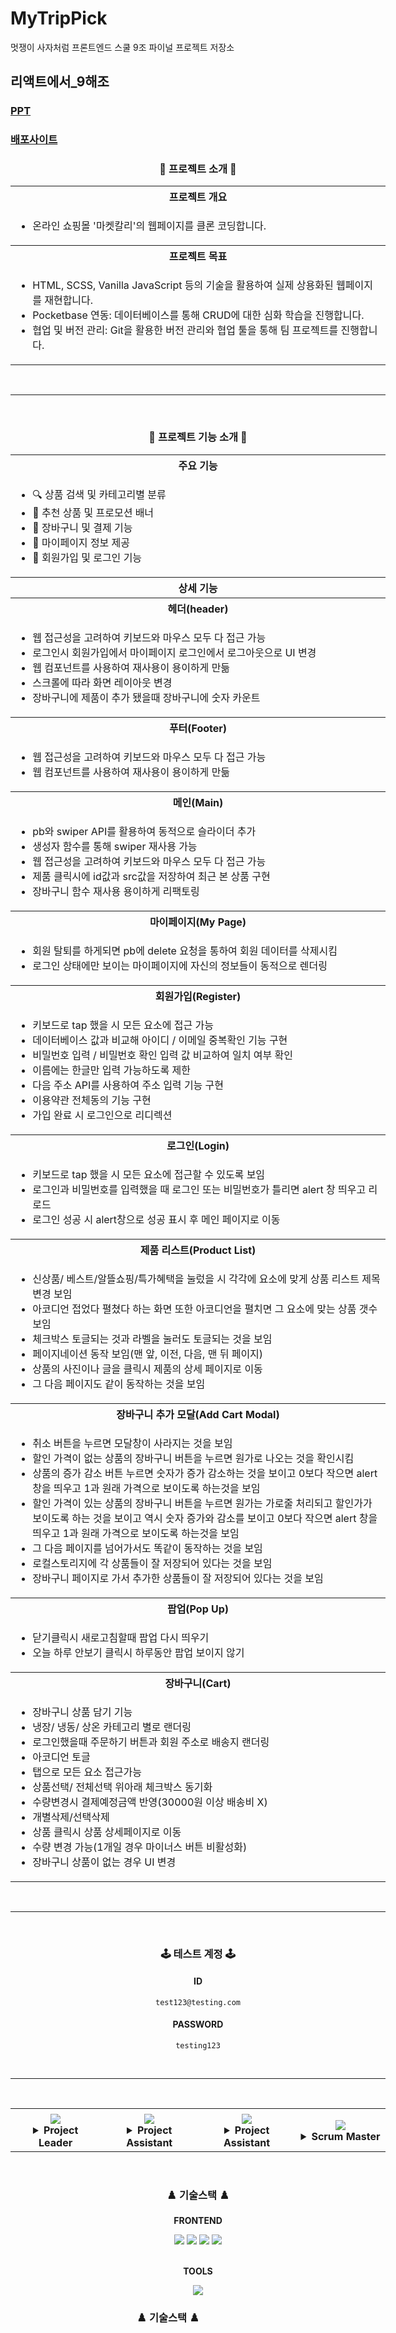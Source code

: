 # MyTripPick

멋쟁이 사자처럼 프론트엔드 스쿨 9조 파이널 프로젝트 저장소

## 리액트에서\_9해조

### [PPT]()

### [배포사이트]()

<div align="center" style="width: 600px;">
  
<h3>🎩 프로젝트 소개 🎩</h3>
<table>
<tr><th style="text-align: center; ">프로젝트 개요</th></tr>
<tr><td>

- 온라인 쇼핑몰 '마켓칼리'의 웹페이지를 클론 코딩합니다.

</td></tr>
<tr><th style="text-align: center; ">프로젝트 목표</th></tr>
<tr><td>

- HTML, SCSS, Vanilla JavaScript 등의 기술을 활용하여 실제 상용화된 웹페이지를 재현합니다.
- Pocketbase 연동: 데이터베이스를 통해 CRUD에 대한 심화 학습을 진행합니다.
- 협업 및 버전 관리: Git을 활용한 버전 관리와 협업 툴을 통해 팀 프로젝트를 진행합니다.
</td></tr>
</table>
<br />
<hr />
<br />

<h3>🎥 프로젝트 기능 소개 🎥</h3>

<table>
<tr><th style="text-align: center; ">주요 기능</th></tr>
<tr><td>

- 🔍 상품 검색 및 카테고리별 분류
- 💄 추천 상품 및 프로모션 배너
- 🛒 장바구니 및 결제 기능
- 💁 마이페이지 정보 제공
- 📑 회원가입 및 로그인 기능

</td></tr>
<tr><th style="text-align: center; ">상세 기능</th></tr>
<tr><th style="text-align: center; ">헤더(header)</th></tr>
<tr><td>

- 웹 접근성을 고려하여 키보드와 마우스 모두 다 접근 가능
- 로그인시 회원가입에서 마이페이지 로그인에서 로그아웃으로 UI 변경
- 웹 컴포넌트를 사용하여 재사용이 용이하게 만듦
- 스크롤에 따라 화면 레이아웃 변경
- 장바구니에 제품이 추가 됐을때 장바구니에 숫자 카운트
</td></tr>
<tr><th style="text-align: center; ">푸터(Footer)</tr></th>
<tr><td>

- 웹 접근성을 고려하여 키보드와 마우스 모두 다 접근 가능
- 웹 컴포넌트를 사용하여 재사용이 용이하게 만듦</td></tr>
<tr><th style="text-align: center; ">메인(Main)</th></tr>
<tr><td>

- pb와 swiper API를 활용하여 동적으로 슬라이더 추가
- 생성자 함수를 통해 swiper 재사용 가능
- 웹 접근성을 고려하여 키보드와 마우스 모두 다 접근 가능
- 제품 클릭시에 id값과 src값을 저장하여 최근 본 상품 구현
- 장바구니 함수 재사용 용이하게 리팩토링</td></tr>
<tr><th style="text-align: center; ">마이페이지(My Page)</th></tr>
<tr><td>

- 회원 탈퇴를 하게되면 pb에 delete 요청을 통하여 회원 데이터를 삭제시킴
- 로그인 상태에만 보이는 마이페이지에 자신의 정보들이 동적으로 렌더링</td></tr>
<tr><th style="text-align: center; ">회원가입(Register)</th></tr>
<tr><td>

- 키보드로 tap 했을 시 모든 요소에 접근 가능
- 데이터베이스 값과 비교해 아이디 / 이메일 중복확인 기능 구현
- 비밀번호 입력 / 비밀번호 확인 입력 값 비교하여 일치 여부 확인
- 이름에는 한글만 입력 가능하도록 제한
- 다음 주소 API를 사용하여 주소 입력 기능 구현
- 이용약관 전체동의 기능 구현
- 가입 완료 시 로그인으로 리디렉션
</td></tr>
<tr><th style="text-align: center; ">로그인(Login)</th></tr>
<tr><td>

- 키보드로 tap 했을 시 모든 요소에 접근할 수 있도록 보임
- 로그인과 비밀번호를 입력했을 때 로그인 또는 비밀번호가 틀리면 alert 창 띄우고 리로드
- 로그인 성공 시 alert창으로 성공 표시 후 메인 페이지로 이동</td></tr>
<tr><th style="text-align: center; ">제품 리스트(Product List)</th></tr>
<tr><td>

- 신상품/ 베스트/알뜰쇼핑/특가혜택을 눌렀을 시 각각에 요소에 맞게 상품 리스트 제목 변경 보임
- 아코디언 접었다 펼쳤다 하는 화면 또한 아코디언을 펼치면 그 요소에 맞는 상품 갯수 보임
- 체크박스 토글되는 것과 라벨을 눌러도 토글되는 것을 보임
- 페이지네이션 동작 보임(맨 앞, 이전, 다음, 맨 뒤 페이지)
- 상품의 사진이나 글을 클릭시 제품의 상세 페이지로 이동
- 그 다음 페이지도 같이 동작하는 것을 보임</td></tr>
<tr><th style="text-align: center; ">장바구니 추가 모달(Add Cart Modal)</th></tr>
<tr><td>

- 취소 버튼을 누르면 모달창이 사라지는 것을 보임
- 할인 가격이 없는 상품의 장바구니 버튼을 누르면 원가로 나오는 것을 확인시킴
- 상품의 증가 감소 버튼 누르면 숫자가 증가 감소하는 것을 보이고 0보다 작으면 alert 창을 띄우고 1과 원래 가격으로 보이도록 하는것을 보임
- 할인 가격이 있는 상품의 장바구니 버튼을 누르면 원가는 가로줄 처리되고 할인가가 보이도록 하는 것을 보이고 역시 숫자 증가와 감소를 보이고 0보다 작으면 alert 창을 띄우고 1과 원래 가격으로 보이도록 하는것을 보임
- 그 다음 페이지를 넘어가서도 똑같이 동작하는 것을 보임
- 로컬스토리지에 각 상품들이 잘 저장되어 있다는 것을 보임
- 장바구니 페이지로 가서 추가한 상품들이 잘 저장되어 있다는 것을 보임
</td></tr>
<tr><th style="text-align: center; ">팝업(Pop Up)</th></tr>
<tr><td>

- 닫기클릭시 새로고침할때 팝업 다시 띄우기
- 오늘 하루 안보기 클릭시 하루동안 팝업 보이지 않기</td></tr>
<tr><th style="text-align: center; ">장바구니(Cart)</th></tr>
<tr><td>

- 장바구니 상품 담기 기능
- 냉장/ 냉동/ 상온 카테고리 별로 랜더링
- 로그인했을때 주문하기 버튼과 회원 주소로 배송지 랜더링
- 아코디언 토글
- 탭으로 모든 요소 접근가능
- 상품선택/ 전체선택 위아래 체크박스 동기화
- 수량변경시 결제예정금액 반영(30000원 이상 배송비 X)
- 개별삭제/선택삭제
- 상품 클릭시 상품 상세페이지로 이동
- 수량 변경 가능(1개일 경우 마이너스 버튼 비활성화)
- 장바구니 상품이 없는 경우 UI 변경</td></tr>
</th></tr>
</table>
<br /><hr /><br />
<h3>🕹️ 테스트 계정 🕹️</h3>
<h4>ID</h4>

```
test123@testing.com
```

<h4>PASSWORD</h4>

```
testing123
```

</code>
<br />
<hr />
<br />
<table>
<tr>
<td align="center">
<img src='' alt=''/>
</td>
<td align="center"><img src='' alt=''/>
</td>
<td align="center">
<img src='' alt=''/>
</td>
<td align="center"><img src='' alt=''/></td>
</tr>
<tr>
<td align="center" width="250px"><img src="https://img.shields.io/badge/LEE:HEE:JAE-004EEB?style=for-the-badge&logo=waze&logoColor=white">
<br/>
<details><summary><strong>Project Leader</strong></summary>
ISTJ<br/>leeheejaelcode@gmail.com<br/><a href="https://github.com/leeheejaelcode">github.com/leeheejaelcode</a></td>
</details>
<td align="center" width="250px">
<img src="https://img.shields.io/badge/CHOI:SO:HYEON-FA7118?style=for-the-badge&logo=bilibili&logoColor=white">
<br/>
<details>
<summary>
<strong>Project Assistant</strong>
</summary>
ISFJ<br/>chlthgus0901@naver.com<br/><a href="https://github.com/minimumchoi">github.com/minimumchoi</a>
</details>
</td>
<td align="center" width="250px"><img src="https://img.shields.io/badge/OH:SEONG:HUN-9705EB?style=for-the-badge&logo=kuma&logoColor=white">
<br/>
<details>
<summary>
<strong>Project Assistant</strong>
</summary>
ISFJ<br/>osh8137@naver.com<br/><a href="https://github.com/castlehuni">github.com/castlehuni</a>
</details>
</td>
<td align="center" width="250px">
<img src="https://img.shields.io/badge/KIM:HAN:WOOL-F524A5?style=for-the-badge&logo=ethereum&logoColor=white">
<br/>
<details>
<summary>
<strong>Scrum Master</strong>
</summary>
INFP<br/>woolen_h@kakao.com<br/><a href="https://github.com/woolen-h">github.com/woolen-h</a>
</details>
</td>
</tr>
</table>
<br>
<h3 align="center">♟️ 기술스택 ♟️</h3>

<strong>FRONTEND</strong>

<img src="https://img.shields.io/badge/HTML5-E34F26?style=flat&logo=HTML5&logoColor=white">
<img src="https://img.shields.io/badge/Sass-CC6699?style=flat&logo=sass&logoColor=white">
<img src="https://img.shields.io/badge/JAVASCRIPT-F7DF1E?style=flat&logo=JAVASCRIPT&logoColor=black">
<img src="https://img.shields.io/badge/swiper-6332F6?style=flat&logo=swiper&logoColor=white">
<br><br>

<strong>TOOLS</strong>

<img src="https://img.shields.io/badge/Visual_Studio_Code-269FF0?style=flat">
</div>

<h3 align="center">♟️ 기술스택 ♟️</h3>
